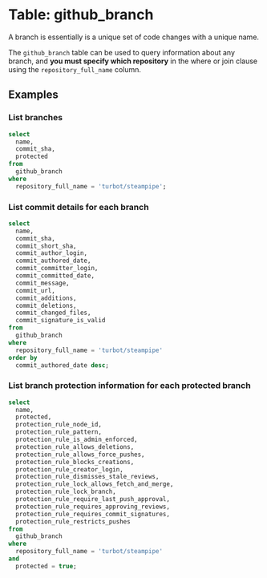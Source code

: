 # Table: github_branch

A branch is essentially is a unique set of code changes with a unique name.

The `github_branch` table can be used to query information about any branch, and **you must specify which repository** in the where or join clause using the `repository_full_name` column.

## Examples

### List branches

```sql
select
  name,
  commit_sha,
  protected
from
  github_branch
where
  repository_full_name = 'turbot/steampipe';
```

### List commit details for each branch

```sql
select
  name,
  commit_sha,
  commit_short_sha,
  commit_author_login,
  commit_authored_date,
  commit_committer_login,
  commit_committed_date,
  commit_message,
  commit_url,
  commit_additions,
  commit_deletions,
  commit_changed_files,
  commit_signature_is_valid
from
  github_branch
where
  repository_full_name = 'turbot/steampipe'
order by
  commit_authored_date desc;
```

### List branch protection information for each protected branch

```sql
select
  name,
  protected,
  protection_rule_node_id,
  protection_rule_pattern,
  protection_rule_is_admin_enforced,
  protection_rule_allows_deletions,
  protection_rule_allows_force_pushes,
  protection_rule_blocks_creations,
  protection_rule_creator_login,
  protection_rule_dismisses_stale_reviews,
  protection_rule_lock_allows_fetch_and_merge,
  protection_rule_lock_branch,
  protection_rule_require_last_push_approval,
  protection_rule_requires_approving_reviews,
  protection_rule_requires_commit_signatures,
  protection_rule_restricts_pushes
from
  github_branch
where
  repository_full_name = 'turbot/steampipe'
and
  protected = true;
```
